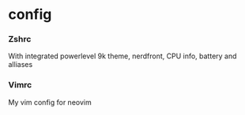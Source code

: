 # config

### Zshrc 
With integrated powerlevel 9k theme, nerdfront, CPU info, battery and alliases 

### Vimrc
My vim config for neovim
